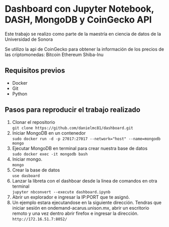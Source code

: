 # Dashboard con Jupyter Notebook, DASH, MongoDB y CoinGecko API

Este trabajo se realizo como parte de la maestría en ciencia de datos de la Universidad de Sonora

Se utilizo la api de CoinGecko para obtener la información de los precios de las criptomonedas:
Bitcoin
Ethereum
Shiba-Inu


## Requisitos previos  
- Docker
- Git
- Python

## Pasos para reproducir el trabajo realizado

1. Clonar el repositorio  
   ```git clone https://github.com/danielmc81/dashboard.git```
2. Iniciar MongoDB en un contenedor  
   ```sudo docker run -d -p 27017:27017 --network="host" --name=mongodb mongo```
3. Ejecutar MongoDB en terminal para crear nuestra base de datos  
   ```sudo docker exec -it mongodb bash```
5. Iniciar mongo.   
   ```mongo```
6. Crear la base de datos  
   ```use dasboard```
7. Lanzar la libreta con el dashboar desde la linea de comandos en otra terminal  
   ```jupyter nbconvert --execute dashboard.ipynb```
9. Abrir un explorador e ingresar la IP:PORT que te asignó.
10. Un ejemplo estara ejecutandose en la siguiente dirección. Tendras que iniciar sesión en ondemand-acarus.unison.mx, abrir un escritorio remoto y una vez dentro abrir firefox e ingresar la dirección.
   ```http://172.16.51.7:8052/```

